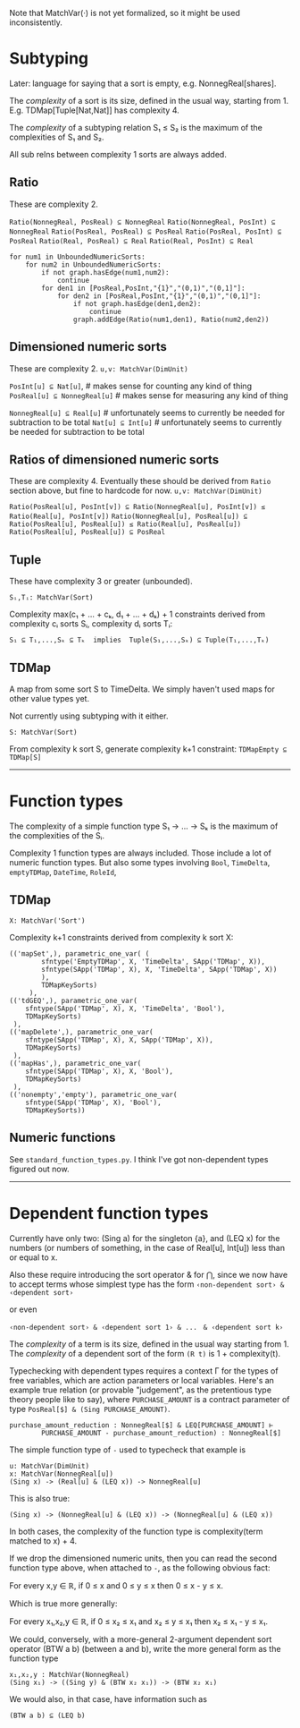 Note that MatchVar(·) is not yet formalized, so it might be used inconsistently. 

# Subtyping

Later: language for saying that a sort is empty, e.g. NonnegReal[shares].

The _complexity_ of a sort is its size, defined in the usual way, starting from 1. E.g. TDMap[Tuple[Nat,Nat]] has complexity 4.

The _complexity_ of a subtyping relation S₁ ≤ S₂ is the maximum of the complexities of S₁ and S₂.

All sub relns between complexity 1 sorts are always added.

## Ratio

These are complexity 2.

`Ratio(NonnegReal, PosReal) ⊆ NonnegReal`
`Ratio(NonnegReal, PosInt) ⊆ NonnegReal`
`Ratio(PosReal, PosReal) ⊆ PosReal`
`Ratio(PosReal, PosInt) ⊆ PosReal`
`Ratio(Real, PosReal) ⊆ Real`
`Ratio(Real, PosInt) ⊆ Real`

```
for num1 in UnboundedNumericSorts:
    for num2 in UnboundedNumericSorts:
        if not graph.hasEdge(num1,num2):
            continue
        for den1 in [PosReal,PosInt,"{1}","(0,1)","(0,1]"]:
            for den2 in [PosReal,PosInt,"{1}","(0,1)","(0,1]"]:
                if not graph.hasEdge(den1,den2):
                    continue
                graph.addEdge(Ratio(num1,den1), Ratio(num2,den2))
```

## Dimensioned numeric sorts

These are complexity 2.
`u,v: MatchVar(DimUnit)`

`PosInt[u] ⊆ Nat[u]`, # makes sense for counting any kind of thing
`PosReal[u] ⊆ NonnegReal[u]` # makes sense for measuring any kind of thing

`NonnegReal[u] ⊆ Real[u]` # unfortunately seems to currently be needed for subtraction to be total
`Nat[u] ⊆ Int[u]` # unfortunately seems to currently be needed for subtraction to be total

## Ratios of dimensioned numeric sorts

These are complexity 4. Eventually these should be derived from `Ratio` section above, but fine to hardcode for now.
`u,v: MatchVar(DimUnit)`

`Ratio(PosReal[u], PosInt[v]) ⊆ Ratio(NonnegReal[u], PosInt[v]) ≤ Ratio(Real[u], PosInt[v])`
`Ratio(NonnegReal[u], PosReal[u]) ⊆ Ratio(PosReal[u], PosReal[u]) ≤ Ratio(Real[u], PosReal[u])`
`Ratio(PosReal[u], PosReal[u]) ⊆ PosReal`

## Tuple

These have complexity 3 or greater (unbounded).

`Sᵢ,Tᵢ: MatchVar(Sort)`

Complexity max(c₁ + ... + cₖ, d₁ + ... + dₖ) + 1 constraints derived from complexity cᵢ sorts Sᵢ, complexity dᵢ sorts Tᵢ:

`S₁ ⊆ T₁,...,Sₖ ⊆ Tₖ  implies  Tuple(S₁,...,Sₖ) ⊆ Tuple(T₁,...,Tₖ)`

## TDMap

A map from some sort S to TimeDelta. We simply haven't used maps for other value types yet.

Not currently using subtyping with it either.

`S: MatchVar(Sort)`

From complexity k sort S, generate complexity k+1 constraint:
`TDMapEmpty ⊆ TDMap[S]`


------------

# Function types

The complexity of a simple function type S₁ → ... → Sₖ is the maximum of the complexities of the Sᵢ.

Complexity 1 function types are always included. Those include a lot of numeric function types. But also some types involving `Bool`, `TimeDelta`, `emptyTDMap`, `DateTime`, `RoleId`,

## TDMap

`X: MatchVar('Sort')`

Complexity k+1 constraints derived from complexity k sort X:

```
(('mapSet',), parametric_one_var( (
        sfntype('EmptyTDMap', X, 'TimeDelta', SApp('TDMap', X)),
        sfntype(SApp('TDMap', X), X, 'TimeDelta', SApp('TDMap', X))
        ),
        TDMapKeySorts)
     ),
(('tdGEQ',), parametric_one_var(
    sfntype(SApp('TDMap', X), X, 'TimeDelta', 'Bool'),
    TDMapKeySorts)
 ),
(('mapDelete',), parametric_one_var(
    sfntype(SApp('TDMap', X), X, SApp('TDMap', X)),
    TDMapKeySorts)
 ),
(('mapHas',), parametric_one_var(
    sfntype(SApp('TDMap', X), X, 'Bool'),
    TDMapKeySorts)
 ),
(('nonempty','empty'), parametric_one_var(
    sfntype(SApp('TDMap', X), 'Bool'),
    TDMapKeySorts))
```

## Numeric functions

See `standard_function_types.py`. I think I've got non-dependent types figured out now.

----------------------------
# Dependent function types

Currently have only two: (Sing a) for the singleton {a}, and (LEQ x) for the numbers (or numbers of something, in the case of Real[u], Int[u]) less than or equal to x.

Also these require introducing the sort operator & for ⋂, since we now have to accept terms whose simplest type has the form 
`‹non-dependent sort› & ‹dependent sort›`

or even

`‹non-dependent sort› & ‹dependent sort 1› & ...`
` & ‹dependent sort k›`

The _complexity_ of a term is its size, defined in the usual way starting from 1. The _complexity_ of a dependent sort of the form `(R t)` is 1 + complexity(t).

Typechecking with dependent types requires a context Γ for the types of free variables, which are action parameters or local variables. Here's an example true relation (or provable "judgement", as the pretentious type theory people like to say), where `PURCHASE_AMOUNT` is a contract parameter of type `PosReal[$] & (Sing PURCHASE_AMOUNT)`.

```
purchase_amount_reduction : NonnegReal[$] & LEQ[PURCHASE_AMOUNT] ⊢ 
		PURCHASE_AMOUNT - purchase_amount_reduction) : NonnegReal[$]
```

The simple function type of `-` used to typecheck that example is

```
u: MatchVar(DimUnit)
x: MatchVar(NonnegReal[u])
(Sing x) -> (Real[u] & (LEQ x)) -> NonnegReal[u]
```
This is also true:
```
(Sing x) -> (NonnegReal[u] & (LEQ x)) -> (NonnegReal[u] & (LEQ x))
```

In both cases, the complexity of the function type is complexity(term matched to x) + 4. 

If we drop the dimensioned numeric units, then you can read the second function type above, when attached to `-`, as the following obvious fact:

For every x,y ∈ ℝ, if 0 ≤ x and 0 ≤ y ≤ x then 0 ≤ x - y ≤ x.

Which is true more generally: 

For every x₁,x₂,y ∈ ℝ, if 0 ≤ x₂ ≤ x₁ and x₂ ≤ y ≤ x₁ then x₂ ≤ x₁ - y ≤ x₁.

We could, conversely, with a more-general 2-argument dependent sort operator (BTW a b) (between a and b), write the more general form as the function type

```
x₁,x₂,y : MatchVar(NonnegReal)
(Sing x₁) -> ((Sing y) & (BTW x₂ x₁)) -> (BTW x₂ x₁)
```

We would also, in that case, have information such as 

`(BTW a b) ⊆ (LEQ b)`